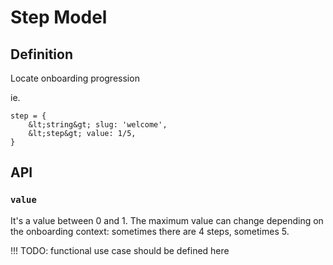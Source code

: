 # Step Model

## Definition
Locate onboarding progression

ie.
````
step = {
	&lt;string&gt; slug: 'welcome',
	&lt;step&gt; value: 1/5,
}
````


## API

### `value`

It's a value between 0 and 1.
The maximum value can change depending on the onboarding context: sometimes there are 4 steps, sometimes 5.

!!! TODO: functional use case should be defined here
